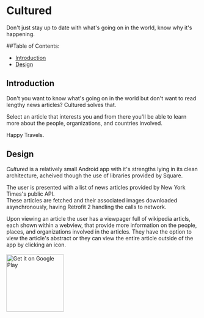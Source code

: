 # Cultured
Don't just stay up to date with what's going on in the world, know why it's happening.

##Table of Contents:
* [Introduction](#introduction)
* [Design](#design)

## <a name="introduction"></a>Introduction

Don't you want to know what's going on in the world but don't want to read lengthy news articles? Cultured solves that.

Select an article that interests you and from there you'll be able to learn more about the people, organizations, and countries involved.  

Happy Travels.

## <a name="design"></a>Design

<i>Cultured</i> is a relatively small Android app with it's strengths lying in its clean architecture, acheived though the use of libraries provided by Square.

The user is presented with a list of news articles provided by New York Times's public API.  
These articles are fetched and their associated images downloaded asynchronously, having Retrofit 2 handling the calls to network.  

Upon viewing an article the user has a viewpager full of wikipedia articls, each shown within a webview, that provide more information on the people, places, and organizations involved in the articles.
They have the option to view the article's abstract or they can view the entire article outside of the app by clicking an icon.
<br>
<br>
<a href="https://play.google.com/store/apps/details?id=com.androidtitan.hotspots">
  <img alt="Get it on Google Play"
       width="150"
       src="https://play.google.com/intl/en_us/badges/images/generic/en-play-badge.png" />
</a>
